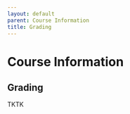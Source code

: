```yaml
---
layout: default
parent: Course Information
title: Grading
---
```


# Course Information

## Grading

TKTK